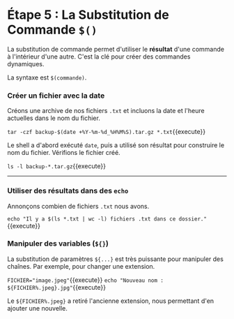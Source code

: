# Étape 5 : La Substitution de Commande `$()`

La substitution de commande permet d'utiliser le **résultat** d'une commande à l'intérieur d'une autre. C'est la clé pour créer des commandes dynamiques.

La syntaxe est `$(commande)`.

### Créer un fichier avec la date

Créons une archive de nos fichiers `.txt` et incluons la date et l'heure actuelles dans le nom du fichier.

`tar -czf backup-$(date +%Y-%m-%d_%H%M%S).tar.gz *.txt`{{execute}}

Le shell a d'abord exécuté `date`, puis a utilisé son résultat pour construire le nom du fichier. Vérifions le fichier créé.

`ls -l backup-*.tar.gz`{{execute}}

---
### Utiliser des résultats dans des `echo`

Annonçons combien de fichiers `.txt` nous avons.

`echo "Il y a $(ls *.txt | wc -l) fichiers .txt dans ce dossier."`{{execute}}

### Manipuler des variables (`${}`)

La substitution de paramètres `${...}` est très puissante pour manipuler des chaînes. Par exemple, pour changer une extension.

`FICHIER="image.jpeg"`{{execute}}
`echo "Nouveau nom : ${FICHIER%.jpeg}.jpg"`{{execute}}

Le `${FICHIER%.jpeg}` a retiré l'ancienne extension, nous permettant d'en ajouter une nouvelle.